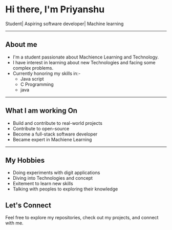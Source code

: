 # Hi there, I'm Priyanshu
Student| Aspiring software developer| Machine learning

---

## About me

- I'm a student passionate about Machience Learning and Technology.
- I have interest in learning about new Technologies and facing some complex problems.
- Currently honoring my skills in:-
   - Java script
   - C Programming
   - java

---

## What I am working On

- Build and contribute to real-world projects  
- Contribute to open-source  
- Become a full-stack software developer
- Became expert in Machiene Learning

---

## My Hobbies

- Doing experiments with digit applications
- Diving into Technologies and concept
- Exitement to learn new skills
- Talking with peoples to exploring their knowledge

## Let's Connect

Feel free to explore my repositories, check out my projects, and connect with me.
